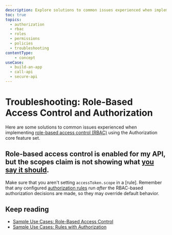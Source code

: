 ```yaml
---
description: Explore solutions to common issues experienced when implementing role-based access control (RBAC) using the Authorization core feature set.
toc: true
topics:
  - authorization
  - rbac
  - roles
  - permissions
  - policies
  - troubleshooting
contentType: 
    - concept
useCase:
  - build-an-app
  - call-api
  - secure-api
---
```

# Troubleshooting: Role-Based Access Control and Authorization

Here are some solutions to common issues experienced when implementing [role-based access control (RBAC)](/authorization/concepts/rbac) using the Authorization core feature set.

## Role-based access control is enabled for my API, but the scopes claim is not showing what [you say it should](/dashboard/guides/apis/enable-rbac). 

Make sure that you aren't setting `accessToken.scope` in a [rule]. Remember that any configured [authorization rules](/authorization/concepts/authz-rules) run _after_ the RBAC-based authorization decisions are made, so they may override default behavior.

## Keep reading

- [Sample Use Cases: Role-Based Access Control](/authorization/concepts/sample-use-cases-rbac)
- [Sample Use Cases: Rules with Authorization](/authorization/concepts/sample-use-cases-rules)